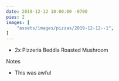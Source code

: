 ```yaml
---
date: 2019-12-12 10:00:00 -0700
pies: 2
images: [
    "assets/images/pizzas/2019-12-12--1",
]
---
```

- 2x Pizzeria Beddia Roasted Mushroom

Notes
- This was awful
